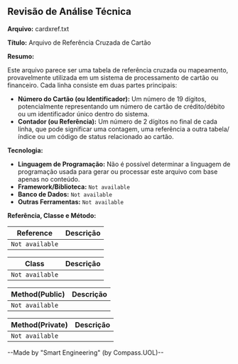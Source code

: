 ## Revisão de Análise Técnica

**Arquivo:**  cardxref.txt

**Título:**  Arquivo de Referência Cruzada de Cartão

**Resumo:** 

Este arquivo parece ser uma tabela de referência cruzada ou mapeamento, provavelmente utilizada em um sistema de processamento de cartão ou financeiro. Cada linha consiste em duas partes principais:

* **Número do Cartão (ou Identificador):** Um número de 19 dígitos, potencialmente representando um número de cartão de crédito/débito ou um identificador único dentro do sistema.
* **Contador (ou Referência):** Um número de 2 dígitos no final de cada linha, que pode significar uma contagem, uma referência a outra tabela/índice ou um código de status relacionado ao cartão. 

**Tecnologia:**

* **Linguagem de Programação:** Não é possível determinar a linguagem de programação usada para gerar ou processar este arquivo com base apenas no conteúdo. 
* **Framework/Biblioteca:** `Not available`
* **Banco de Dados:** `Not available` 
* **Outras Ferramentas:** `Not available`

**Referência, Classe e Método:**

| Reference | Descrição |
|---|---|
| `Not available` |  |

| Class | Descrição |
|---|---|
| `Not available` |  |

| Method(Public) | Descrição |
|---|---|
| `Not available` |  |

| Method(Private) | Descrição |
|---|---|
| `Not available` |  |

--Made by "Smart Engineering" (by Compass.UOL)--